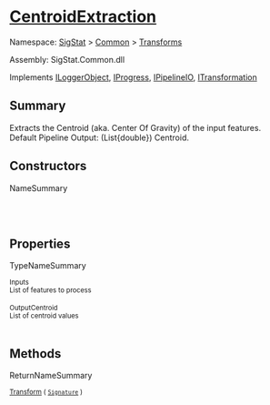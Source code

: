 # [CentroidExtraction](./CentroidExtraction.md)

Namespace: [SigStat]() > [Common](./../README.md) > [Transforms](./README.md)

Assembly: SigStat.Common.dll

Implements [ILoggerObject](./../ILoggerObject.md), [IProgress](./../Helpers/IProgress.md), [IPipelineIO](./../Pipeline/IPipelineIO.md), [ITransformation](./../ITransformation.md)

## Summary
Extracts the Centroid (aka. Center Of Gravity) of the input features.  <br> Default Pipeline Output: (List{double}) Centroid.

## Constructors

NameSummary

<sub></sub><br><sub></sub><br>


## Properties

TypeNameSummary

<sub>Inputs</sub><br><sub>List of features to process</sub><br><br>
<sub>OutputCentroid</sub><br><sub>List of centroid values</sub><br><br>


## Methods

ReturnNameSummary

<sub>[Transform](./Methods/CentroidExtraction-100663554.md) ( [`Signature`](./../Signature.md) )</sub><br><sub></sub><br><br>


